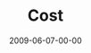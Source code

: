 ---
layout: message
category: message
series: "Roadmap For A Revolution"
title: "Cost"
date: 2009-06-07-00-00
message_id: 566
---